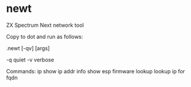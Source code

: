 # newt
ZX Spectrum Next network tool

Copy to dot and run as follows:

.newt [-qv] <command> [args]

-q            quiet
-v            verbose

Commands:
ip            show ip addr
info          show esp firmware
lookup <fqdn> lookup ip for fqdn
